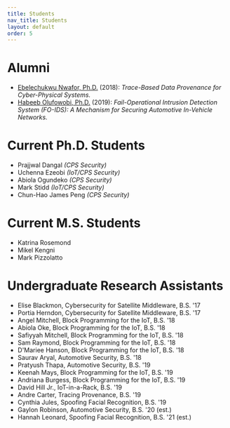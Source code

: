 ```yaml
---
title: Students
nav_title: Students
layout: default
order: 5
---
```


# Alumni
* [Ebelechukwu Nwafor, Ph.D.](https://ebelenwaf.github.io/) (2018):
  *Trace-Based Data Provenance for Cyber-Physical Systems.*
* [Habeeb Olufowobi, Ph.D.](https://dipupo.github.io/index/) (2019): 
  *Fail-Operational Intrusion Detection System (FO-IDS):
  A Mechanism for Securing Automotive In-Vehicle Networks.*

# Current Ph.D. Students

* Prajjwal Dangal *(CPS Security)*
* Uchenna Ezeobi *(IoT/CPS Security)*
* Abiola Ogundeko *(CPS Security)*
* Mark Stidd *(IoT/CPS Security)*
* Chun-Hao James Peng *(CPS Security)*
      
# Current M.S. Students

* Katrina Rosemond
* Mikel Kengni
* Mark Pizzolatto

# Undergraduate Research Assistants

* Elise Blackmon, Cybersecurity for Satellite Middleware, B.S. '17
* Portia Herndon, Cybersecurity for Satellite Middleware, B.S. '17
* Angel Mitchell, Block Programming for the IoT, B.S. '18
* Abiola Oke, Block Programming for the IoT, B.S. '18
* Safiyyah Mitchell, Block Programming for the IoT, B.S. '18
* Sam Raymond, Block Programming for the IoT, B.S. '18
* D'Mariee Hanson, Block Programming for the IoT, B.S. '18
* Saurav Aryal, Automotive Security, B.S. '18
* Pratyush Thapa, Automotive Security, B.S. '19 
* Keenah Mays, Block Programming for the IoT, B.S. '19 
* Andriana Burgess, Block Programming for the IoT, B.S. '19 
* David Hill Jr., IoT-in-a-Rack, B.S. '19 
* Andre Carter, Tracing Provenance, B.S. '19 
* Cynthia Jules, Spoofing Facial Recognition, B.S. '19 
* Gaylon Robinson, Automotive Security, B.S. '20 (est.)
* Hannah Leonard, Spoofing Facial Recognition, B.S. '21 (est.)

